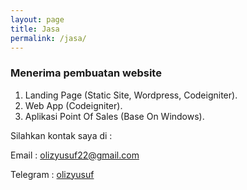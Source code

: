 ```yaml
---
layout: page
title: Jasa
permalink: /jasa/
---
```


### Menerima pembuatan website

1. Landing Page (Static Site, Wordpress, Codeigniter).
2. Web App (Codeigniter).
3. Aplikasi Point Of Sales (Base On Windows).

Silahkan kontak saya di :

Email : [olizyusuf22@gmail.com](mailto:olizyusuf22@gmail.com)

Telegram : [olizyusuf](https://t.me/olizyusuf)

